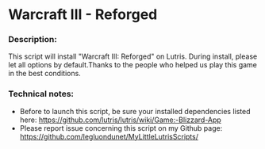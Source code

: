 # Warcraft III - Reforged

### Description:
This script will install "Warcraft III: Reforged" on Lutris. During install, please let all options by default.Thanks to the people who helped us play this game in the best conditions.

### Technical notes:
- Before to launch this script, be sure your installed dependencies listed here: https://github.com/lutris/lutris/wiki/Game:-Blizzard-App 
- Please report issue concerning this script on my Github page:
https://github.com/legluondunet/MyLittleLutrisScripts/
